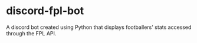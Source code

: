 # discord-fpl-bot
A discord bot created using Python that displays footballers' stats accessed through the FPL API.
